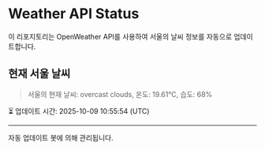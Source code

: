 
# Weather API Status

이 리포지토리는 OpenWeather API를 사용하여 서울의 날씨 정보를 자동으로 업데이트합니다.

## 현재 서울 날씨
> 서울의 현재 날씨: overcast clouds, 온도: 19.61°C, 습도: 68%

⏳ 업데이트 시간: 2025-10-09 10:55:54 (UTC)

---
자동 업데이트 봇에 의해 관리됩니다.
